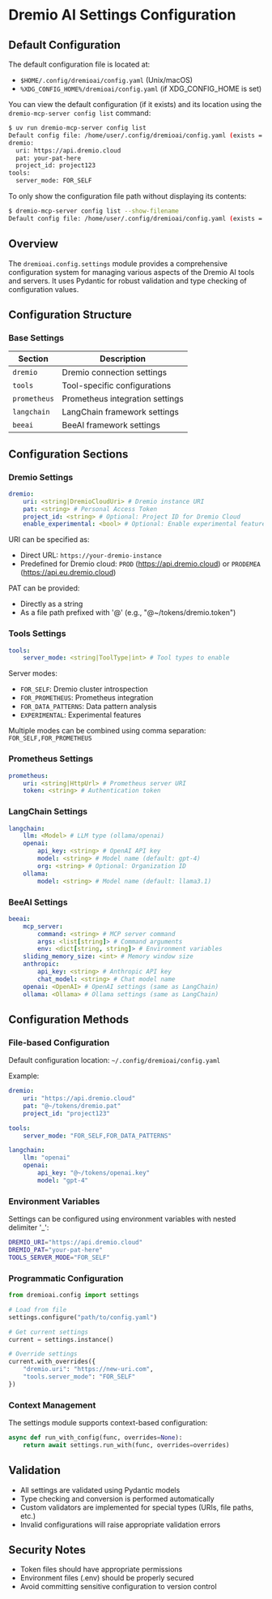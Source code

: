 # Dremio AI Settings Configuration

## Default Configuration

The default configuration file is located at:

-   `$HOME/.config/dremioai/config.yaml` (Unix/macOS)
-   `%XDG_CONFIG_HOME%/dremioai/config.yaml` (if XDG_CONFIG_HOME is set)

You can view the default configuration (if it exists) and its location using the `dremio-mcp-server config list` command:

```bash
$ uv run dremio-mcp-server config list
Default config file: /home/user/.config/dremioai/config.yaml (exists = True)
dremio:
  uri: https://api.dremio.cloud
  pat: your-pat-here
  project_id: project123
tools:
  server_mode: FOR_SELF
```

To only show the configuration file path without displaying its contents:

```bash
$ dremio-mcp-server config list --show-filename
Default config file: /home/user/.config/dremioai/config.yaml (exists = True)
```

## Overview

The `dremioai.config.settings` module provides a comprehensive configuration system for managing various aspects of the Dremio AI tools and servers. It uses Pydantic for robust validation and type checking of configuration values.

## Configuration Structure

### Base Settings

| Section      | Description                     |
| ------------ | ------------------------------- |
| `dremio`     | Dremio connection settings      |
| `tools`      | Tool-specific configurations    |
| `prometheus` | Prometheus integration settings |
| `langchain`  | LangChain framework settings    |
| `beeai`      | BeeAI framework settings        |

## Configuration Sections

### Dremio Settings

```yaml
dremio:
    uri: <string|DremioCloudUri> # Dremio instance URI
    pat: <string> # Personal Access Token
    project_id: <string> # Optional: Project ID for Dremio Cloud
    enable_experimental: <bool> # Optional: Enable experimental features
```

URI can be specified as:

-   Direct URL: `https://your-dremio-instance`
-   Predefined for Dremio cloud: `PROD` (https://api.dremio.cloud) or `PRODEMEA` (https://api.eu.dremio.cloud)

PAT can be provided:

-   Directly as a string
-   As a file path prefixed with '@' (e.g., "@~/tokens/dremio.token")

### Tools Settings

```yaml
tools:
    server_mode: <string|ToolType|int> # Tool types to enable
```

Server modes:

-   `FOR_SELF`: Dremio cluster introspection
-   `FOR_PROMETHEUS`: Prometheus integration
-   `FOR_DATA_PATTERNS`: Data pattern analysis
-   `EXPERIMENTAL`: Experimental features

Multiple modes can be combined using comma separation: `FOR_SELF,FOR_PROMETHEUS`

### Prometheus Settings

```yaml
prometheus:
    uri: <string|HttpUrl> # Prometheus server URI
    token: <string> # Authentication token
```

### LangChain Settings

```yaml
langchain:
    llm: <Model> # LLM type (ollama/openai)
    openai:
        api_key: <string> # OpenAI API key
        model: <string> # Model name (default: gpt-4)
        org: <string> # Optional: Organization ID
    ollama:
        model: <string> # Model name (default: llama3.1)
```

### BeeAI Settings

```yaml
beeai:
    mcp_server:
        command: <string> # MCP server command
        args: <list[string]> # Command arguments
        env: <dict[string, string]> # Environment variables
    sliding_memory_size: <int> # Memory window size
    anthropic:
        api_key: <string> # Anthropic API key
        chat_model: <string> # Chat model name
    openai: <OpenAI> # OpenAI settings (same as LangChain)
    ollama: <Ollama> # Ollama settings (same as LangChain)
```

## Configuration Methods

### File-based Configuration

Default configuration location: `~/.config/dremioai/config.yaml`

Example:

```yaml
dremio:
    uri: "https://api.dremio.cloud"
    pat: "@~/tokens/dremio.pat"
    project_id: "project123"

tools:
    server_mode: "FOR_SELF,FOR_DATA_PATTERNS"

langchain:
    llm: "openai"
    openai:
        api_key: "@~/tokens/openai.key"
        model: "gpt-4"
```

### Environment Variables

Settings can be configured using environment variables with nested delimiter '\_':

```bash
DREMIO_URI="https://api.dremio.cloud"
DREMIO_PAT="your-pat-here"
TOOLS_SERVER_MODE="FOR_SELF"
```

### Programmatic Configuration

```python
from dremioai.config import settings

# Load from file
settings.configure("path/to/config.yaml")

# Get current settings
current = settings.instance()

# Override settings
current.with_overrides({
    "dremio.uri": "https://new-uri.com",
    "tools.server_mode": "FOR_SELF"
})
```

### Context Management

The settings module supports context-based configuration:

```python
async def run_with_config(func, overrides=None):
    return await settings.run_with(func, overrides=overrides)
```

## Validation

-   All settings are validated using Pydantic models
-   Type checking and conversion is performed automatically
-   Custom validators are implemented for special types (URIs, file paths, etc.)
-   Invalid configurations will raise appropriate validation errors

## Security Notes

-   Token files should have appropriate permissions
-   Environment files (.env) should be properly secured
-   Avoid committing sensitive configuration to version control
